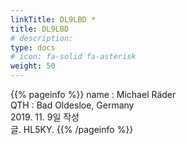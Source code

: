 ```yaml
---
linkTitle: DL9LBD *
title: DL9LBD
# description: 
type: docs
# icon: fa-solid fa-asterisk
weight: 50
---
```

{{% pageinfo %}}
name : Michael Räder<br>
QTH   : Bad Oldesloe, Germany<br>
2019. 11. 9일 작성<br>
글. HL5KY.
{{% /pageinfo %}}